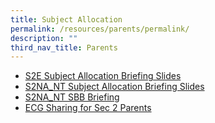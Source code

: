 ```yaml
---
title: Subject Allocation
permalink: /resources/parents/permalink/
description: ""
third_nav_title: Parents
---
```



*  [S2E Subject Allocation Briefing Slides](/files/Parents/S2E%20Subject%20Allocation%20Briefing%20Slides.pdf)
*  [S2NA_NT Subject Allocation Briefing Slides](/files/Parents/S2NA_NT%20Subject%20Allocation%20Briefing%20Slides.pdf)
*  [S2NA_NT SBB Briefing](/files/Parents/S2NA_NT%20SBB%20Briefing%20.pdf)
*  [ECG Sharing for Sec 2 Parents](/files/Parents/ECG%20Sharing%20for%20Sec%202%20Parents.pdf)